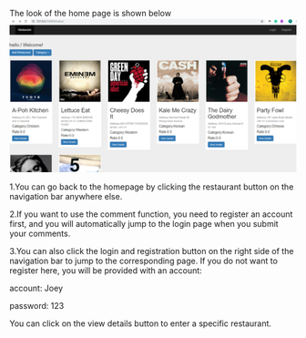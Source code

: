 The look of the home page is shown below
![](https://github.com/ZhouYuhh/PythonProject/blob/master/static/image/1.png)

1.You can go back to the homepage by clicking the restaurant button on the navigation bar anywhere else.

2.If you want to use the comment function, you need to register an account first, and you will automatically jump to the login page when you submit your comments.

3.You can also click the login and registration button on the right side of the navigation bar to jump to the corresponding page. If you do not want to register here, you will be provided with an account: 

account: Joey 

password: 123



You can click on the view details button to enter a specific restaurant.
